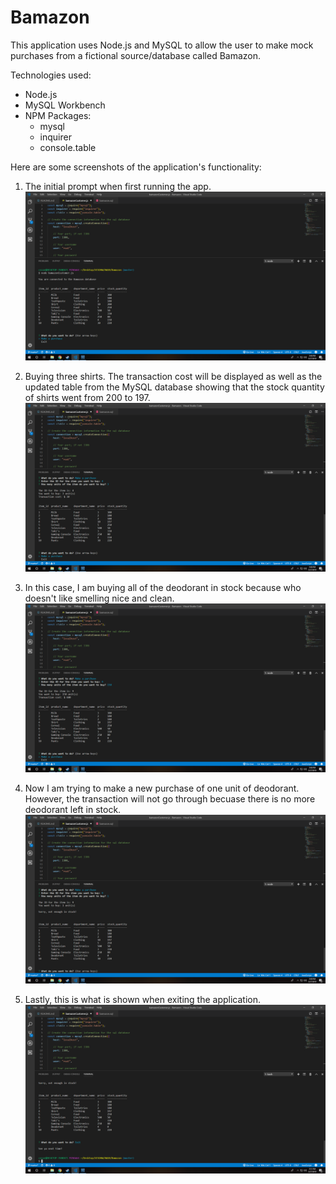 # Bamazon

This application uses Node.js and MySQL to allow the user to make mock purchases from a fictional source/database called Bamazon. 

Technologies used: 
* Node.js
* MySQL Workbench
* NPM Packages:
    * mysql
    * inquirer
    * console.table

Here are some screenshots of the application's functionality:

1. The initial prompt when first running the app.
![initial](images/initial.png)

2. Buying three shirts. The transaction cost will be displayed as well as the updated table from the MySQL database showing that the stock quantity of shirts went from 200 to 197.
![purchase](images/purchase.png)

3. In this case, I am buying all of the deodorant in stock because who doesn't like smelling nice and clean.
![purchase](images/buyalldeodorant.png)

4. Now I am trying to make a new purchase of one unit of deodorant. However, the transaction will not go through becuase there is no more deodorant left in stock. 
![purchase](images/buyzerostock.png)

5. Lastly, this is what is shown when exiting the application. 
![purchase](images/exit.png)
